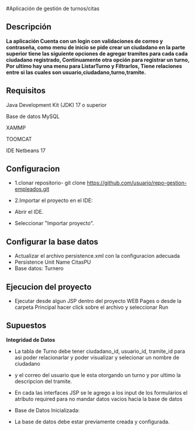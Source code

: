 #Aplicación de gestión de turnos/citas

## Descripción

**La aplicación Cuenta con un login con validaciones de correo y contraseña, como menu de inicio se pide crear un ciudadano en la parte superior tiene las siguiente opciones de agregar tramites para cada 
cada ciudadano registrado, Continuamente otra opción para registrar un turno, Por ultimo hay una menu para ListarTurno y Filtrarlos, Tiene relaciones entre si las cuales son usuario,ciudadano,turno,tramite.**

## Requisitos

Java Development Kit (JDK) 17 o superior

Base de datos MySQL

XAMMP

TOOMCAT

IDE Netbeans 17

## Configuracion

- 1.clonar repositorio-
 git clone https://github.com/usuario/repo-gestion-empleados.git
- 2.Importar el proyecto en el IDE:
- Abrir el IDE.

- Seleccionar "Importar proyecto".

## Configurar la base datos
- Actualizar el archivo persistence.xml con la configuracion adecuada
- Persistence Unit Name CitasPU
- Base datos: Turnero


## Ejecucion del proyecto
- Ejecutar desde algun JSP dentro del proyecto WEB Pages o desde la carpeta Principal hacer click sobre el archivo y seleccionar Run


## Supuestos

**Integridad de Datos**

- La tabla de Turno debe tener ciudadano_id, usuario_id, tramite_id para asi poder relacionarlar y poder visualizar y selecionar un nombre de ciudadano
- y el correo del usuario que le esta otorgando un turno y por ultimo la descripcion del tramite.

- En cada las interfaces JSP se le agrego a los input de los formularios el atributo required para no mandar datos vacios hacia la base de datos

- Base de Datos Inicializada:

- La base de datos debe estar previamente creada y configurada.

